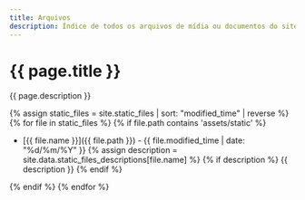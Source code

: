 ```yaml
---
title: Arquivos
description: Índice de todos os arquivos de mídia ou documentos do site.
---
```

# {{ page.title }}
{{ page.description }}

{% assign static_files = site.static_files | sort: "modified_time" | reverse %}
{% for file in static_files %}
{% if file.path contains 'assets/static' %}

- [{{ file.name }}]({{ file.path }}) - {{ file.modified_time | date: "%d/%m/%Y" }}
{% assign description = site.data.static_files_descriptions[file.name] %}
{% if description %}
{{ description }}
{% endif %}

{% endif %}
{% endfor %}
